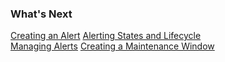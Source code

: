 ### What's Next

[Creating an Alert](https://community.wavefront.com/docs/DOC-1050)
[Alerting States and Lifecycle](https://community.wavefront.com/docs/DOC-1052)  
[Managing Alerts](https://community.wavefront.com/docs/DOC-1014)
[Creating a Maintenance Window](https://community.wavefront.com/docs/DOC-1053#jive_content_id_Creating_a_Maintenance_Window)
